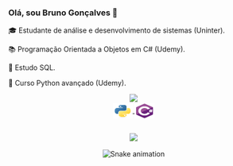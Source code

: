 ### Olá, sou Bruno Gonçalves 👋
🎓 Estudante de análise e desenvolvimento de sistemas (Uninter).

📚 Programação Orientada a Objetos em C# (Udemy).

📓 Estudo SQL.

🐍 Curso Python avançado (Udemy).

<div align="center">
  <a href="https://github.com/Brunogonsantos ">
  <img height="180em" src="https://github-readme-stats.vercel.app/api?username=Brunogonsantos&show_icons=true&theme=dracula&include_all_commits=true&count_private=true"/>


<div>
  <img align="center" alt="Bruno-Python" height="30" width="40" src="https://raw.githubusercontent.com/devicons/devicon/master/icons/python/python-original.svg">
  <img align="center" alt="Bruno-Csharp" height="30" width="40" src="https://raw.githubusercontent.com/devicons/devicon/master/icons/csharp/csharp-original.svg">
  
  ##
 
<div> 

  <a href="https://www.linkedin.com/in/bruno-gon%C3%A7alves-32aa44242/" target="_blank"><img src="https://img.shields.io/badge/-LinkedIn-%230077B5?style=for-the-badge&logo=linkedin&logoColor=white" target="_blank"></a> 
 
 ![Snake animation](https://github.com/brunogonsantos/Brunogonsantos/blob/output/github-contribution-grid-snake.svg)
 
</div>
